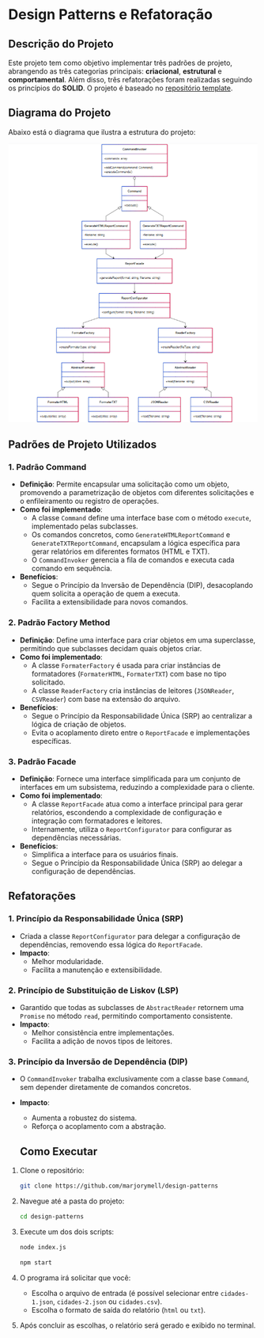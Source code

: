 # Design Patterns e Refatoração

## Descrição do Projeto

Este projeto tem como objetivo implementar três padrões de projeto, abrangendo as três categorias principais: **criacional**, **estrutural** e **comportamental**. Além disso, três refatorações foram realizadas seguindo os princípios do **SOLID**. O projeto é baseado no [repositório template](https://github.com/watinha/es46a-2023-2/tree/strategy/01-design-patterns-template-strategy).

## Diagrama do Projeto

Abaixo está o diagrama que ilustra a estrutura do projeto:

![Diagrama do Projeto](src/assets/imgs/diagrama.png)

## Padrões de Projeto Utilizados

### **1. Padrão Command**

- **Definição**: Permite encapsular uma solicitação como um objeto, promovendo a parametrização de objetos com diferentes solicitações e o enfileiramento ou registro de operações.
- **Como foi implementado**:
  - A classe `Command` define uma interface base com o método `execute`, implementado pelas subclasses.
  - Os comandos concretos, como `GenerateHTMLReportCommand` e `GenerateTXTReportCommand`, encapsulam a lógica específica para gerar relatórios em diferentes formatos (HTML e TXT).
  - O `CommandInvoker` gerencia a fila de comandos e executa cada comando em sequência.
- **Benefícios**:
  - Segue o Princípio da Inversão de Dependência (DIP), desacoplando quem solicita a operação de quem a executa.
  - Facilita a extensibilidade para novos comandos.

### **2. Padrão Factory Method**

- **Definição**: Define uma interface para criar objetos em uma superclasse, permitindo que subclasses decidam quais objetos criar.
- **Como foi implementado**:
  - A classe `FormaterFactory` é usada para criar instâncias de formatadores (`FormaterHTML`, `FormaterTXT`) com base no tipo solicitado.
  - A classe `ReaderFactory` cria instâncias de leitores (`JSONReader`, `CSVReader`) com base na extensão do arquivo.
- **Benefícios**:
  - Segue o Princípio da Responsabilidade Única (SRP) ao centralizar a lógica de criação de objetos.
  - Evita o acoplamento direto entre o `ReportFacade` e implementações específicas.

### **3. Padrão Facade**

- **Definição**: Fornece uma interface simplificada para um conjunto de interfaces em um subsistema, reduzindo a complexidade para o cliente.
- **Como foi implementado**:
  - A classe `ReportFacade` atua como a interface principal para gerar relatórios, escondendo a complexidade de configuração e integração com formatadores e leitores.
  - Internamente, utiliza o `ReportConfigurator` para configurar as dependências necessárias.
- **Benefícios**:
  - Simplifica a interface para os usuários finais.
  - Segue o Princípio da Responsabilidade Única (SRP) ao delegar a configuração de dependências.

## Refatorações

### **1. Princípio da Responsabilidade Única (SRP)**

- Criada a classe `ReportConfigurator` para delegar a configuração de dependências, removendo essa lógica do `ReportFacade`.
- **Impacto**:
  - Melhor modularidade.
  - Facilita a manutenção e extensibilidade.

### **2. Princípio de Substituição de Liskov (LSP)**

- Garantido que todas as subclasses de `AbstractReader` retornem uma `Promise` no método `read`, permitindo comportamento consistente.
- **Impacto**:
  - Melhor consistência entre implementações.
  - Facilita a adição de novos tipos de leitores.

### **3. Princípio da Inversão de Dependência (DIP)**

- O `CommandInvoker` trabalha exclusivamente com a classe base `Command`, sem depender diretamente de comandos concretos.
- **Impacto**:

  - Aumenta a robustez do sistema.
  - Reforça o acoplamento com a abstração.

  ## Como Executar

1. Clone o repositório:

   ```bash
   git clone https://github.com/marjorymell/design-patterns
   ```

2. Navegue até a pasta do projeto:

   ```bash
   cd design-patterns
   ```

3. Execute um dos dois scripts:

   ```bash
   node index.js
   ```

   ```bash
   npm start
   ```

4. O programa irá solicitar que você:

   - Escolha o arquivo de entrada (é possível selecionar entre `cidades-1.json`, `cidades-2.json` ou `cidades.csv`).
   - Escolha o formato de saída do relatório (`html` ou `txt`).

5. Após concluir as escolhas, o relatório será gerado e exibido no terminal.

